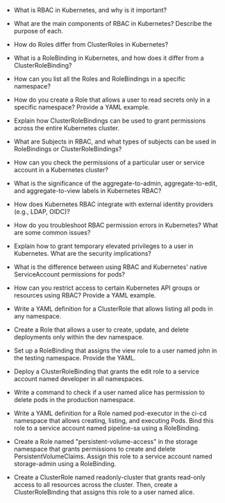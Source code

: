 - What is RBAC in Kubernetes, and why is it important?
- What are the main components of RBAC in Kubernetes? Describe the purpose of each.
- How do Roles differ from ClusterRoles in Kubernetes?
- What is a RoleBinding in Kubernetes, and how does it differ from a ClusterRoleBinding?
- How can you list all the Roles and RoleBindings in a specific namespace?

- How do you create a Role that allows a user to read secrets only in a specific namespace? Provide a YAML example.
- Explain how ClusterRoleBindings can be used to grant permissions across the entire Kubernetes cluster.
- What are Subjects in RBAC, and what types of subjects can be used in RoleBindings or ClusterRoleBindings?
- How can you check the permissions of a particular user or service account in a Kubernetes cluster?
- What is the significance of the aggregate-to-admin, aggregate-to-edit, and aggregate-to-view labels in Kubernetes RBAC?

- How does Kubernetes RBAC integrate with external identity providers (e.g., LDAP, OIDC)?
- How do you troubleshoot RBAC permission errors in Kubernetes? What are some common issues?
- Explain how to grant temporary elevated privileges to a user in Kubernetes. What are the security implications?
- What is the difference between using RBAC and Kubernetes' native ServiceAccount permissions for pods?
- How can you restrict access to certain Kubernetes API groups or resources using RBAC? Provide a YAML example.

- Write a YAML definition for a ClusterRole that allows listing all pods in any namespace.
- Create a Role that allows a user to create, update, and delete deployments only within the dev namespace.
- Set up a RoleBinding that assigns the view role to a user named john in the testing namespace. Provide the YAML.
- Deploy a ClusterRoleBinding that grants the edit role to a service account named developer in all namespaces.
- Write a command to check if a user named alice has permission to delete pods in the production namespace.

- Write a YAML definition for a Role named pod-executor in the ci-cd namespace that allows creating, listing, and executing Pods. Bind this role to a service account named pipeline-sa using a RoleBinding.
- Create a Role named "persistent-volume-access" in the storage namespace that grants permissions to create and delete PersistentVolumeClaims. Assign this role to a service account named storage-admin using a RoleBinding.
- Create a ClusterRole named readonly-cluster that grants read-only access to all resources across the cluster. Then, create a ClusterRoleBinding that assigns this role to a user named alice.